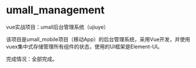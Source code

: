 # umall_management
vue实战项目：umall后台管理系统（ujiuye）

该项目是umall_mobile项目（移动App）的后台管理系统，采用Vue开发，并使用vuex集中式存储管理所有组件的状态，使用的UI框架是Element-UI。

完成情况：全部完成。
